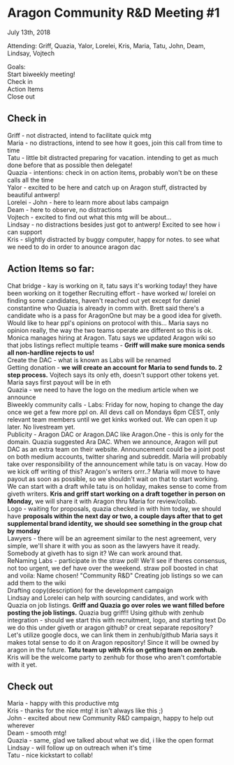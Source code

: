 # Aragon Community R&D Meeting #1

July 13th, 2018

Attending: Griff, Quazia, Yalor, Lorelei, Kris, Maria, Tatu, John, Deam, Lindsay, Vojtech

Goals: <br>
Start biweekly meeting! <br>
Check in <br>
Action Items <br>
Close out

## Check in
Griff - not distracted, intend to facilitate quick mtg <br>
Maria - no distractions, intend to see how it goes, join this call from time to time <br>
Tatu - little bit distracted preparing for vacation. intending to get as much done before that as possible then delegate! <br>
Quazia - intentions: check in on action items, probably won't be on these calls all the time <br>
Yalor - excited to be here and catch up on Aragon stuff, distracted by beautiful antwerp! <br>
Lorelei - 
John - here to learn more about labs campaign <br>
Deam - here to observe, no distractions <br>
Vojtech - excited to find out what this mtg will be about... <br>
Lindsay - no distractions besides just got to antwerp! Excited to see how i can support <br>
Kris - slightly distracted by buggy computer, happy for notes. to see what we need to do in order to anounce aragon dac

## Action Items so far:
Chat bridge - kay is working on it, tatu says it's working today! they have been working on it together
Recruiting effort - have worked w/ lorelei on finding some candidates, haven't reached out yet except for daniel constantine who Quazia is already in comm with. Brett said there's a candidate who is a pass for AragonOne but may be a good idea for giveth. Would like to hear ppl's opinions on protocol with this... Maria says no opinion really, the way the two teams operate are different so this is ok. Monica manages hiring at Aragon. Tatu says we updated Aragon wiki so that jobs listings reflect multiple teams - **Griff will make sure monica sends all non-hardline rejects to us!**  <br>
Create the DAC - what is known as Labs will be renamed  <br>
Getting donation - **we will create an account for Maria to send funds to. 2 step process.** Vojtech says its only eth, doesn't support other tokens yet. Maria says first payout will be in eth <br>
Quazia - we need to have the logo on the medium article when we announce <br>
Biweekly community calls - Labs: Friday for now, hoping to change the day once we get a few more ppl on. All devs call on Mondays 6pm CEST, only relevant team members until we get kinks worked out. We can open it up later. No livestream yet.  <br>
Publicity - Aragon DAC or Aragon.DAC like Aragon.One - this is only for the domain. Quazia suggested Ara DAC. When we announce, Aragon will put DAC as an extra team on their website. Announcement could be a joint post on both medium accounts, twitter sharing and subreddit. Maria will probably take over responsibility of the announcement while tatu is on vacay. How do we kick off writing of this? Aragon's writers orrr..? Maria will move to have payout as soon as possible, so we shouldn't wait on that to start working. We can start with a draft while tatu is on holiday, makes sense to come from giveth writers. **Kris and griff start working on a draft together in person on Monday,** we will share it with Aragon thru Maria for review/collab.  <br>
Logo - waiting for proposals, quazia checked in with him today, we should have **proposals within the next day or two, a couple days after that to get supplemental brand identity, we should see something in the group chat by monday** <br>
Lawyers - there will be an agreement similar to the nest agreement, very simple, we'll share it with you as soon as the lawyers have it ready. Somebody at giveth has to sign it? We can work around that.  <br>
ReNaming Labs - participate in the straw poll! We'll see if theres consensus, not too urgent, we def have over the weekend. straw poll boosted in chat and voila: Name chosen! "Community R&D"
Creating job listings so we can add them to the wiki  <br>
Drafting copy(description) for the development campaign <br>
Lindsay and Lorelei can help with sourcing candidates, and work with Quazia on job listings.
**Griff and Quazia go over roles we want filled before posting the job listings.** Quazia bug griff!! 
Using github with zenhub integration - should we start this with recruitment, logo, and starting text
Do we do this under giveth or aragon github? or creat separate repository? 
Let's utilize google docs, we can link them in zenhub/github
Maria says it makes total sense to do it on Aragon repository! Since it will be owned by aragon in the future. 
**Tatu team up with Kris on getting team on zenhub.** Kris will be the welcome party to zenhub for those who aren't comfortable with it yet. 

## Check out
Maria - happy with this productive mtg <br>
Kris - thanks for the nice mtg! it isn't always like this ;) <br>
John - excited about new Community R&D campaign, happy to help out wherever <br>
Deam - smooth mtg! <br>
Quazia - same, glad we talked about what we did, i like the open format <br>
Lindsay - will follow up on outreach when it's time <br>
Tatu - nice kickstart to collab! <br>

